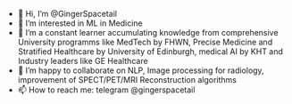 - 👋 Hi, I’m @GingerSpacetail
- 👀 I’m interested in ML in Medicine
- 🌱 I’m a constant learner accumulating knowledge from comprehensive University programms like MedTech by FHWN, Precise Medicine and Stratified Healthcare by University of Edinburgh, medical AI by KHT and Industry leaders like GE Healthcare
- 💞️ I’m happy to collaborate on NLP, Image processing for radiology, improvement of SPECT/PET/MRI Reconstruction algorithms
- 📫 How to reach me: telegram @gingerspacetail

<!---
GingerSpacetail/GingerSpacetail is a ✨ special ✨ repository because its `README.md` (this file) appears on your GitHub profile.
You can click the Preview link to take a look at your changes.
--->
